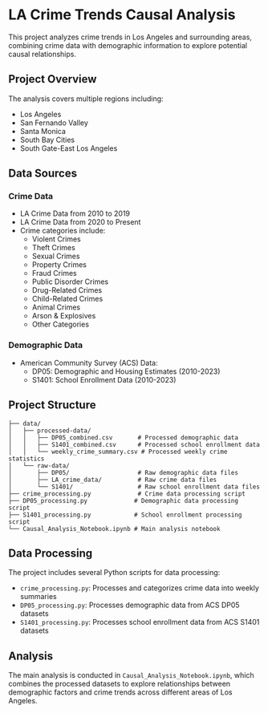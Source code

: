 # LA Crime Trends Causal Analysis

This project analyzes crime trends in Los Angeles and surrounding areas, combining crime data with demographic information to explore potential causal relationships.

## Project Overview

The analysis covers multiple regions including:

- Los Angeles
- San Fernando Valley
- Santa Monica
- South Bay Cities
- South Gate-East Los Angeles

## Data Sources

### Crime Data

- LA Crime Data from 2010 to 2019
- LA Crime Data from 2020 to Present
- Crime categories include:
  - Violent Crimes
  - Theft Crimes
  - Sexual Crimes
  - Property Crimes
  - Fraud Crimes
  - Public Disorder Crimes
  - Drug-Related Crimes
  - Child-Related Crimes
  - Animal Crimes
  - Arson & Explosives
  - Other Categories

### Demographic Data

- American Community Survey (ACS) Data:
  - DP05: Demographic and Housing Estimates (2010-2023)
  - S1401: School Enrollment Data (2010-2023)

## Project Structure

```
├── data/
│   ├── processed-data/
│   │   ├── DP05_combined.csv       # Processed demographic data
│   │   ├── S1401_combined.csv      # Processed school enrollment data
│   │   └── weekly_crime_summary.csv # Processed weekly crime statistics
│   └── raw-data/
│       ├── DP05/                   # Raw demographic data files
│       ├── LA_crime_data/          # Raw crime data files
│       └── S1401/                  # Raw school enrollment data files
├── crime_processing.py             # Crime data processing script
├── DP05_processing.py             # Demographic data processing script
├── S1401_processing.py            # School enrollment processing script
└── Causal_Analysis_Notebook.ipynb # Main analysis notebook
```

## Data Processing

The project includes several Python scripts for data processing:

- `crime_processing.py`: Processes and categorizes crime data into weekly summaries
- `DP05_processing.py`: Processes demographic data from ACS DP05 datasets
- `S1401_processing.py`: Processes school enrollment data from ACS S1401 datasets

## Analysis

The main analysis is conducted in `Causal_Analysis_Notebook.ipynb`, which combines the processed datasets to explore relationships between demographic factors and crime trends across different areas of Los Angeles.
